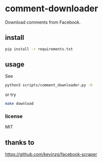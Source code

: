 # comment-downloader

Download comments from Facebook.

## install

```bash
pip install -r requirements.txt
```

## usage

See

```bash
python3 scripts/comment_downloader.py -h
```

or try

```bash
make download
```

### license

MIT

## thanks to

https://github.com/kevinzg/facebook-scraper

